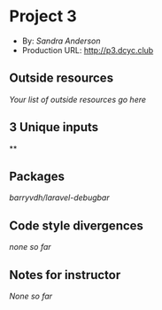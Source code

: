 # Project 3
+ By: *Sandra Anderson*
+ Production URL: <http://p3.dcyc.club>

## Outside resources
*Your list of outside resources go here*

## 3 Unique inputs
**

## Packages
*barryvdh/laravel-debugbar*

## Code style divergences
*none so far*

## Notes for instructor
*None so far*

